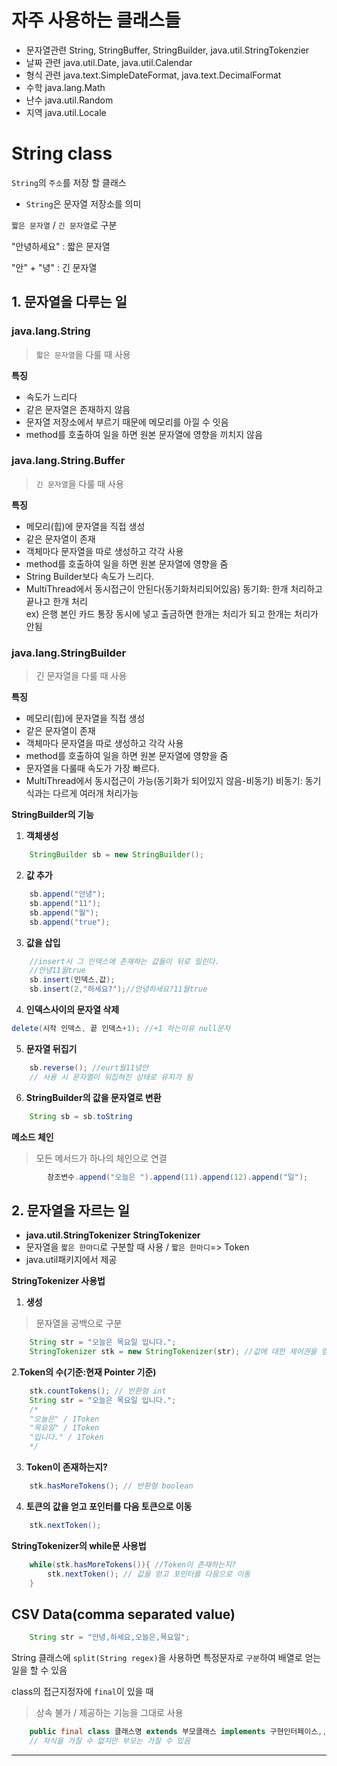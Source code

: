 # 자주 사용하는 클래스들
- 문자열관련
	String, StringBuffer, StringBuilder, java.util.StringTokenzier
- 날짜 관련
	java.util.Date, java.util.Calendar
- 형식 관련
	java.text.SimpleDateFormat, java.text.DecimalFormat
- 수학
	java.lang.Math
- 난수
	java.util.Random
- 지역
	java.util.Locale

# String class
`String`의 `주소`를 저장 할 클래스
- `String`은 문자열 저장소를 의미

`짧은 문자열` / `긴 문자열`로  구분

"안녕하세요" : 짧은 문자열

"안" + "녕" : 긴 문자열

## 1. 문자열을 다루는 일

### java.lang.String
>  `짧은 문자열`을 다룰 때 사용

**특징**
- 속도가 느리다
- 같은 문자열은 존재하지 않음
- 문자열 저장소에서 부르기 때문에 메모리를 아낄 수 잇음
- method를 호출하여 일을 하면 원본 문자열에 영향을 끼치지 않음

### java.lang.String.Buffer
> `긴 문자열`을 다룰 때 사용

**특징**<br>

- 메모리(힙)에 문자열을 직접 생성
- 같은 문자열이 존재
- 객체마다 문자열을 따로 생성하고 각각 사용
- method를 호출하여 일을 하면 원본 문자열에 영향을 줌
- String Builder보다 속도가 느리다.
- MultiThread에서 동시접근이 안된다(동기화처리되어있음)
동기화: 한개 처리하고 끝나고 한개 처리<br>
ex) 은행 본인 카드 통장 동시에 넣고 출금하면 한개는 처리가 되고 한개는 처리가 안됨

### java.lang.StringBuilder
> 긴 문자열을 다룰 때 사용

**특징**<br>

- 메모리(힙)에 문자열을 직접 생성<br>
- 같은 문자열이 존재<br>
- 객체마다 문자열을 따로 생성하고 각각 사용<br>
- method를 호출하여 일을 하면 원본 문자열에 영향을 줌
- 문자열을 다룰때 속도가 가장 빠르다.
- MultiThread에서 동시접근이 가능(동기화가 되어있지 않음-비동기)
비동기: 동기식과는 다르게 여러개 처리가능

**StringBuilder의 기능**
1. **객체생성**
```java
    StringBuilder sb = new StringBuilder();
```

2. **값 추가**
```java
    sb.append("안녕");
    sb.append("11");
    sb.append("월");
    sb.append("true");
```
3. **값을 삽입**
```java
    //insert시 그 인덱스에 존재하는 값들이 뒤로 밀린다.
    //안녕11월true
    sb.insert(인덱스,값);
    sb.insert(2,"하세요?");//안녕하세요?11월true
```

4. **인덱스사이의 문자열 삭제**
```java
delete(시작 인덱스, 끝 인덱스+1); //+1 하는이유 null문자
```

5. **문자열 뒤집기**
```java
    sb.reverse(); //eurt월11녕안
    // 사용 시 문자열이 뒤집혀진 상태로 유지가 됨
```

6. **StringBuilder의 값을 문자열로 변환**
```java
    String sb = sb.toString
```

**메소드 체인**
> 모든 메서드가 하나의 체인으로 연결
```java
		참조변수.append("오늘은 ").append(11).append(12).append("일");
```

## 2. 문자열을 자르는 일
- **java.util.StringTokenizer**
**StringTokenizer**
- 문자열을 `짧은 한마디`로 구분할 때 사용 / `짧은 한마디`=> Token
- java.util패키지에서 제공

**StringTokenizer 사용법**
1. **생성**
> 문자열을 공백으로 구분
```java
    String str = "오늘은 목요일 입니다.";
    StringTokenizer stk = new StringTokenizer(str); //값에 대한 제어권을 얻는다.
```

2.**Token의 수(기준:현재 Pointer 기준)**
```java
	stk.countTokens(); // 반환형 int
    String str = "오늘은 목요일 입니다.";
    /*
    "오늘은" / 1Token
    "목요일" / 1Token
    "입니다." / 1Token
    */
```
3. **Token이 존재하는지?**
```java
    stk.hasMoreTokens(); // 반환형 boolean
```

4. **토큰의 값을 얻고 포인터를 다음 토큰으로 이동**
```java
    stk.nextToken(); 
```
**StringTokenizer의 while문 사용법**
```java
    while(stk.hasMoreTokens()){ //Token이 존재하는지?
        stk.nextToken(); // 값을 얻고 포인터를 다음으로 이동 
    }

```
## CSV Data(comma separated value)
```java
    String str = "안녕,하세요,오늘은,목요일";
```

String 클래스에 `split(String regex)`을 사용하면 특정문자로 `구분`하여 배열로 얻는 일을 할 수 있음


class의 접근지정자에 `final`이 있을 때
> 상속 불가 / 제공하는 기능을 그대로 사용
```java
    public final class 클래스명 extends 부모클래스 implements 구현인터페이스,,,{ }
    // 자식을 가질 수 없지만 부모는 가질 수 있음
```
---
